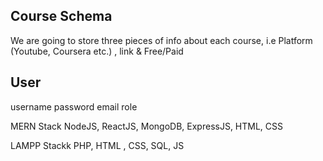 ## Course Schema
We are going to store three pieces of info about each course, i.e Platform (Youtube, Coursera etc.) , link & Free/Paid

## User 
username
password
email
role



MERN Stack
NodeJS, ReactJS, MongoDB, ExpressJS, HTML, CSS

LAMPP Stackk
PHP, HTML , CSS, SQL, JS

